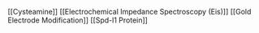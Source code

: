 [[Cysteamine]]
[[Electrochemical Impedance Spectroscopy (Eis)]]
[[Gold Electrode Modification]]
[[Spd-l1 Protein]]
